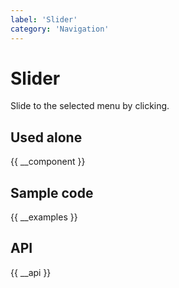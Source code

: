 ```yaml
---
label: 'Slider'
category: 'Navigation'
---
```


# Slider

Slide to the selected menu by clicking.

## Used alone

{{ __component }}

## Sample code

{{ __examples }}

## API

{{ __api }}